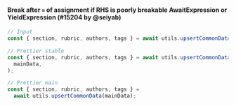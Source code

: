 #### Break after `=` of assignment if RHS is poorly breakable AwaitExpression or YieldExpression (#15204 by @seiyab)

<!-- prettier-ignore -->
```js
// Input
const { section, rubric, authors, tags } = await utils.upsertCommonData(mainData);

// Prettier stable
const { section, rubric, authors, tags } = await utils.upsertCommonData(
  mainData,
);

// Prettier main
const { section, rubric, authors, tags } =
  await utils.upsertCommonData(mainData);
```
